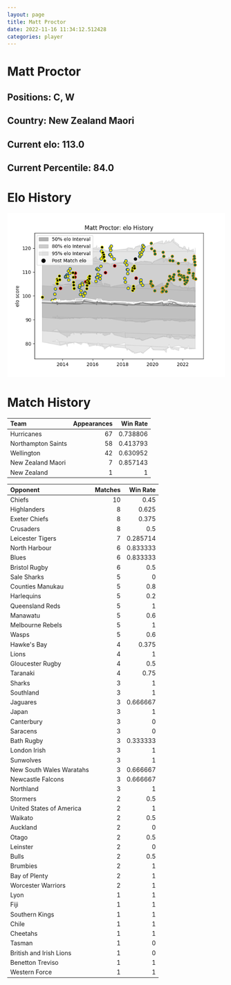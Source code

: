 ```yaml
---  
layout: page  
title: Matt Proctor  
date: 2022-11-16 11:34:12.512428  
categories: player  
---
```

# Matt Proctor

## Positions: C, W

## Country: New Zealand Maori

## Current elo: 113.0

## Current Percentile: 84.0

# Elo History


![elo history](history_MattProctor.png)
# Match History


| Team               |   Appearances |   Win Rate |
|:-------------------|--------------:|-----------:|
| Hurricanes         |            67 |   0.738806 |
| Northampton Saints |            58 |   0.413793 |
| Wellington         |            42 |   0.630952 |
| New Zealand Maori  |             7 |   0.857143 |
| New Zealand        |             1 |   1        |

| Opponent                 |   Matches |   Win Rate |
|:-------------------------|----------:|-----------:|
| Chiefs                   |        10 |   0.45     |
| Highlanders              |         8 |   0.625    |
| Exeter Chiefs            |         8 |   0.375    |
| Crusaders                |         8 |   0.5      |
| Leicester Tigers         |         7 |   0.285714 |
| North Harbour            |         6 |   0.833333 |
| Blues                    |         6 |   0.833333 |
| Bristol Rugby            |         6 |   0.5      |
| Sale Sharks              |         5 |   0        |
| Counties Manukau         |         5 |   0.8      |
| Harlequins               |         5 |   0.2      |
| Queensland Reds          |         5 |   1        |
| Manawatu                 |         5 |   0.6      |
| Melbourne Rebels         |         5 |   1        |
| Wasps                    |         5 |   0.6      |
| Hawke's Bay              |         4 |   0.375    |
| Lions                    |         4 |   1        |
| Gloucester Rugby         |         4 |   0.5      |
| Taranaki                 |         4 |   0.75     |
| Sharks                   |         3 |   1        |
| Southland                |         3 |   1        |
| Jaguares                 |         3 |   0.666667 |
| Japan                    |         3 |   1        |
| Canterbury               |         3 |   0        |
| Saracens                 |         3 |   0        |
| Bath Rugby               |         3 |   0.333333 |
| London Irish             |         3 |   1        |
| Sunwolves                |         3 |   1        |
| New South Wales Waratahs |         3 |   0.666667 |
| Newcastle Falcons        |         3 |   0.666667 |
| Northland                |         3 |   1        |
| Stormers                 |         2 |   0.5      |
| United States of America |         2 |   1        |
| Waikato                  |         2 |   0.5      |
| Auckland                 |         2 |   0        |
| Otago                    |         2 |   0.5      |
| Leinster                 |         2 |   0        |
| Bulls                    |         2 |   0.5      |
| Brumbies                 |         2 |   1        |
| Bay of Plenty            |         2 |   1        |
| Worcester Warriors       |         2 |   1        |
| Lyon                     |         1 |   1        |
| Fiji                     |         1 |   1        |
| Southern Kings           |         1 |   1        |
| Chile                    |         1 |   1        |
| Cheetahs                 |         1 |   1        |
| Tasman                   |         1 |   0        |
| British and Irish Lions  |         1 |   0        |
| Benetton Treviso         |         1 |   1        |
| Western Force            |         1 |   1        |